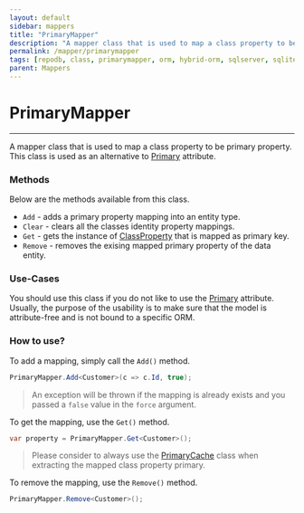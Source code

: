 ```yaml
---
layout: default
sidebar: mappers
title: "PrimaryMapper"
description: "A mapper class that is used to map a class property to be primary property. This class is used as an alternative to Primary attribute."
permalink: /mapper/primarymapper
tags: [repodb, class, primarymapper, orm, hybrid-orm, sqlserver, sqlite, mysql, postgresql]
parent: Mappers
---
```


# PrimaryMapper

---

A mapper class that is used to map a class property to be primary property. This class is used as an alternative to [Primary](/attribute/primary) attribute.

### Methods

Below are the methods available from this class.

- `Add` - adds a primary property mapping into an entity type.
- `Clear` - clears all the classes identity property mappings.
- `Get` - gets the instance of [ClassProperty](/class/classproperty) that is mapped as primary key.
- `Remove` - removes the exising mapped primary property of the data entity.

### Use-Cases

You should use this class if you do not like to use the [Primary](/attribute/primary) attribute. Usually, the purpose of the usability is to make sure that the model is attribute-free and is not bound to a specific ORM.

### How to use?

To add a mapping, simply call the `Add()` method.

```csharp
PrimaryMapper.Add<Customer>(c => c.Id, true);
```

> An exception will be thrown if the mapping is already exists and you passed a `false` value in the `force` argument.

To get the mapping, use the `Get()` method.

```csharp
var property = PrimaryMapper.Get<Customer>();
```

> Please consider to always use the [PrimaryCache](/cacher/identitycache) class when extracting the mapped class property primary.

To remove the mapping, use the `Remove()` method.

```csharp
PrimaryMapper.Remove<Customer>();
```
